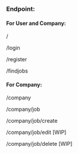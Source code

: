 <h3>Endpoint:</h3>
<h4>For User and Company:</h4>
<p>/</p>
<p>/login</p>
<p>/register</p>
<p>/findjobs</p>
<h4>For Company:</h4>
<p>/company</p>
<p>/company/job</p>
<p>/company/job/create</p>
<p>/company/job/edit [WIP]</p> 
<p>/company/job/delete [WIP]</p> 
